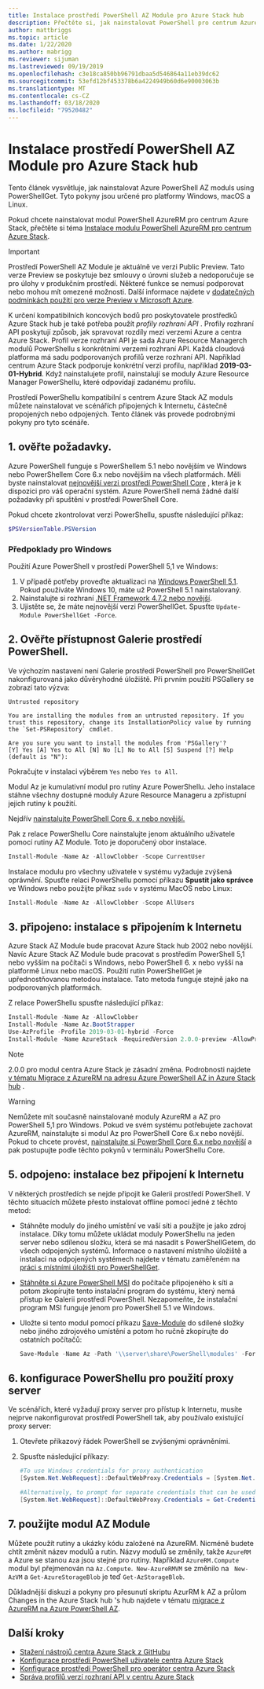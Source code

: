 ```yaml
---
title: Instalace prostředí PowerShell AZ Module pro Azure Stack hub
description: Přečtěte si, jak nainstalovat PowerShell pro centrum Azure Stack.
author: mattbriggs
ms.topic: article
ms.date: 1/22/2020
ms.author: mabrigg
ms.reviewer: sijuman
ms.lastreviewed: 09/19/2019
ms.openlocfilehash: c3e18ca850bb96791dbaa5d546864a11eb39dc62
ms.sourcegitcommit: 53efd12bf453378b6a4224949b60d6e90003063b
ms.translationtype: MT
ms.contentlocale: cs-CZ
ms.lasthandoff: 03/18/2020
ms.locfileid: "79520482"
---
```

# <a name="install-powershell-az-module-for-azure-stack-hub"></a>Instalace prostředí PowerShell AZ Module pro Azure Stack hub

Tento článek vysvětluje, jak nainstalovat Azure PowerShell AZ moduls using PowerShellGet. Tyto pokyny jsou určené pro platformy Windows, macOS a Linux.

Pokud chcete nainstalovat modul PowerShell AzureRM pro centrum Azure Stack, přečtěte si téma [Instalace modulu PowerShell AzureRM pro centrum Azure Stack](azure-stack-powershell-install.md).

> [!IMPORTANT]
>  Prostředí PowerShell AZ Module je aktuálně ve verzi Public Preview.
> Tato verze Preview se poskytuje bez smlouvy o úrovni služeb a nedoporučuje se pro úlohy v produkčním prostředí. Některé funkce se nemusí podporovat nebo mohou mít omezené možnosti. Další informace najdete v [dodatečných podmínkách použití pro verze Preview v Microsoft Azure](https://azure.microsoft.com/support/legal/preview-supplemental-terms/).

K určení kompatibilních koncových bodů pro poskytovatele prostředků Azure Stack hub je také potřeba použít *profily rozhraní API* .
Profily rozhraní API poskytují způsob, jak spravovat rozdíly mezi verzemi Azure a centra Azure Stack. Profil verze rozhraní API je sada Azure Resource Managerch modulů PowerShellu s konkrétními verzemi rozhraní API. Každá cloudová platforma má sadu podporovaných profilů verze rozhraní API. Například centrum Azure Stack podporuje konkrétní verzi profilu, například **2019-03-01-Hybrid**. Když nainstalujete profil, nainstalují se moduly Azure Resource Manager PowerShellu, které odpovídají zadanému profilu.

Prostředí PowerShellu kompatibilní s centrem Azure Stack AZ moduls můžete nainstalovat ve scénářích připojených k Internetu, částečně propojených nebo odpojených. Tento článek vás provede podrobnými pokyny pro tyto scénáře.

## <a name="1-verify-your-prerequisites"></a>1. ověřte požadavky.

Azure PowerShell funguje s PowerShellem 5.1 nebo novějším ve Windows nebo PowerShellem Core 6.x nebo novějším na všech platformách. Měli byste nainstalovat [nejnovější verzi prostředí PowerShell Core](/powershell/scripting/install/installing-powershell#powershell-core) , která je k dispozici pro váš operační systém. Azure PowerShell nemá žádné další požadavky při spuštění v prostředí PowerShell Core.

Pokud chcete zkontrolovat verzi PowerShellu, spusťte následující příkaz:

```powershell  
$PSVersionTable.PSVersion
```

### <a name="prerequisites-for-windows"></a>Předpoklady pro Windows
Použití Azure PowerShell v prostředí PowerShell 5,1 ve Windows:

1. V případě potřeby proveďte aktualizaci na [Windows PowerShell 5.1](/powershell/scripting/install/installing-windows-powershell#upgrading-existing-windows-powershell). Pokud používáte Windows 10, máte už PowerShell 5.1 nainstalovaný.
2. Nainstalujte si rozhraní [.NET Framework 4.7.2 nebo novější](/dotnet/framework/install).
3. Ujistěte se, že máte nejnovější verzi PowerShellGet. Spusťte `Update-Module PowerShellGet -Force`.

## <a name="2-validate-the-powershell-gallery-accessibility"></a>2. Ověřte přístupnost Galerie prostředí PowerShell.

Ve výchozím nastavení není Galerie prostředí PowerShell pro PowerShellGet nakonfigurovaná jako důvěryhodné úložiště. Při prvním použití PSGallery se zobrazí tato výzva:

```Output
Untrusted repository

You are installing the modules from an untrusted repository. If you trust this repository, change its InstallationPolicy value by running the `Set-PSRepository` cmdlet.

Are you sure you want to install the modules from 'PSGallery'?
[Y] Yes [A] Yes to All [N] No [L] No to All [S] Suspend [?] Help (default is "N"):
```

Pokračujte v instalaci výběrem `Yes` nebo `Yes to All`.

Modul Az je kumulativní modul pro rutiny Azure PowerShellu. Jeho instalace stáhne všechny dostupné moduly Azure Resource Manageru a zpřístupní jejich rutiny k použití.

Nejdřív [nainstalujte PowerShell Core 6. x nebo novější.](/powershell/scripting/install/installing-powershell-core-on-windows)

Pak z relace PowerShellu Core nainstalujte jenom aktuálního uživatele pomocí rutiny AZ Module. Toto je doporučený obor instalace.

```powershell  
Install-Module -Name Az -AllowClobber -Scope CurrentUser
```

Instalace modulu pro všechny uživatele v systému vyžaduje zvýšená oprávnění. Spusťte relaci PowerShellu pomocí příkazu **Spustit jako správce** ve Windows nebo použijte příkaz `sudo` v systému MacOS nebo Linux:

```powershell  
Install-Module -Name Az -AllowClobber -Scope AllUsers
```

## <a name="3-connected-install-with-internet-connectivity"></a>3. připojeno: instalace s připojením k Internetu

Azure Stack AZ Module bude pracovat Azure Stack hub 2002 nebo novější. Navíc Azure Stack AZ Module bude pracovat s prostředím PowerShell 5,1 nebo vyšším na počítači s Windows, nebo PowerShell 6. x nebo vyšší na platformě Linux nebo macOS. Použití rutin PowerShellGet je upřednostňovanou metodou instalace. Tato metoda funguje stejně jako na podporovaných platformách. 

Z relace PowerShellu spusťte následující příkaz:

```powershell  
Install-Module -Name Az -AllowClobber
Install-Module -Name Az.BootStrapper
Use-AzProfile -Profile 2019-03-01-hybrid -Force
Install-Module -Name AzureStack -RequiredVersion 2.0.0-preview -AllowPrerelease
```

> [!Note]  
> 2\.0.0 pro modul centra Azure Stack je zásadní změna. Podrobnosti najdete [v tématu Migrace z AzureRM na adresu Azure PowerShell AZ in Azure Stack hub](migrate-azurerm-az.md) .

> [!WARNING]  
> Nemůžete mít současně nainstalované moduly AzureRM a AZ pro PowerShell 5,1 pro Windows. Pokud ve svém systému potřebujete zachovat AzureRM, nainstalujte si modul Az pro PowerShell Core 6.x nebo novější. Pokud to chcete provést, [nainstalujte si PowerShell Core 6.x nebo novější](https://docs.microsoft.com/powershell/scripting/install/installing-powershell-core-on-windows) a pak postupujte podle těchto pokynů v terminálu PowerShellu Core.


## <a name="5-disconnected-install-without-internet-connection"></a>5. odpojeno: instalace bez připojení k Internetu

V některých prostředích se nejde připojit ke Galerii prostředí PowerShell. V těchto situacích můžete přesto instalovat offline pomocí jedné z těchto metod:

* Stáhněte moduly do jiného umístění ve vaší síti a použijte je jako zdroj instalace.
  Díky tomu můžete ukládat moduly PowerShellu na jeden server nebo sdílenou složku, která se má nasadit s PowerShellGetem, do všech odpojených systémů. Informace o nastavení místního úložiště a instalaci na odpojených systémech najdete v tématu zaměřeném na [práci s místními úložišti pro PowerShellGet](https://docs.microsoft.com/powershell/scripting/gallery/how-to/working-with-local-psrepositories).
* [Stáhněte si Azure PowerShell MSI](https://docs.microsoft.com/powershell/azure/install-az-ps-msi) do počítače připojeného k síti a potom zkopírujte tento instalační program do systému, který nemá přístup ke Galerii prostředí PowerShell. Nezapomeňte, že instalační program MSI funguje jenom pro PowerShell 5.1 ve Windows.
* Uložte si tento modul pomocí příkazu [Save-Module](https://docs.microsoft.com/powershell/module/PowershellGet/Save-Module) do sdílené složky nebo jiného zdrojového umístění a potom ho ručně zkopírujte do ostatních počítačů:

  ```powershell  
  Save-Module -Name Az -Path '\\server\share\PowerShell\modules' -Force
  ```

## <a name="6-configure-powershell-to-use-a-proxy-server"></a>6. konfigurace PowerShellu pro použití proxy server

Ve scénářích, které vyžadují proxy server pro přístup k Internetu, musíte nejprve nakonfigurovat prostředí PowerShell tak, aby používalo existující proxy server:

1. Otevřete příkazový řádek PowerShell se zvýšenými oprávněními.
2. Spusťte následující příkazy:

   ```powershell
   #To use Windows credentials for proxy authentication
   [System.Net.WebRequest]::DefaultWebProxy.Credentials = [System.Net.CredentialCache]::DefaultCredentials

   #Alternatively, to prompt for separate credentials that can be used for #proxy authentication
   [System.Net.WebRequest]::DefaultWebProxy.Credentials = Get-Credential
   ```

## <a name="7-use-the-az-module"></a>7. použijte modul AZ Module

Můžete použít rutiny a ukázky kódu založené na AzureRM. Nicméně budete chtít změnit název modulů a rutin. Názvy modulů se změnily, takže `AzureRM` a Azure se stanou `Az`a jsou stejné pro rutiny. Například `AzureRM.Compute` modul byl přejmenován na `Az.Compute`.` New-AzureRMVM` se změnilo na ` New-AzVM` a `Get-AzureStorageBlob` je teď `Get-AzStorageBlob`.

Důkladnější diskuzi a pokyny pro přesunutí skriptu AzurRM k AZ a průlom Changes in the Azure Stack hub 's hub najdete v tématu [migrace z AzureRM na Azure PowerShell AZ](migrate-azurerm-az.md).

## <a name="next-steps"></a>Další kroky

- [Stažení nástrojů centra Azure Stack z GitHubu](azure-stack-powershell-download.md)
- [Konfigurace prostředí PowerShell uživatele centra Azure Stack](../user/azure-stack-powershell-configure-user.md)
- [Konfigurace prostředí PowerShell pro operátor centra Azure Stack](azure-stack-powershell-configure-admin.md)
- [Správa profilů verzí rozhraní API v centru Azure Stack](../user/azure-stack-version-profiles.md)

